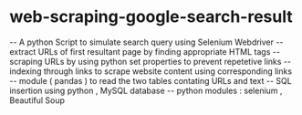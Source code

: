 # web-scraping-google-search-result


-- A python Script to simulate search query using Selenium Webdriver 
-- extract URLs of first resultant page by finding appropriate HTML tags
-- scraping URLs by using python set properties to prevent repetetive links
-- indexing through links to scrape website content using corresponding links
-- module ( pandas ) to read the two tables contating URLs and text
-- SQL insertion using python , MySQL database
-- python modules : selenium , Beautiful Soup
